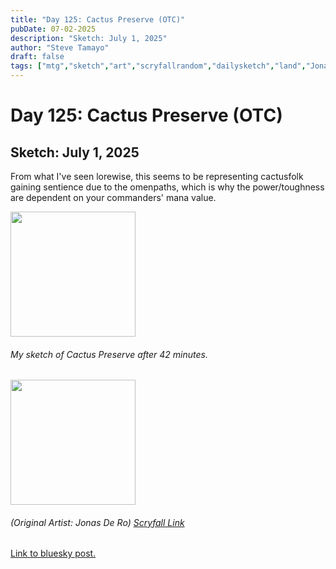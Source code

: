 ```yaml
---
title: "Day 125: Cactus Preserve (OTC)"
pubDate: 07-02-2025
description: "Sketch: July 1, 2025"
author: "Steve Tamayo"
draft: false
tags: ["mtg","sketch","art","scryfallrandom","dailysketch","land","Jonas De Ro"]
---
```

# Day 125: Cactus Preserve (OTC)
## Sketch: July 1, 2025


From what I've seen lorewise, this seems to be representing cactusfolk gaining sentience due to the omenpaths, which is why the power/toughness are dependent on your commanders' mana value.


<img src="https://cdn.bsky.app/img/feed_fullsize/plain/did:plc:vlb3baqyfxfheceuqyubujfl/bafkreihhcmtc6fibyj54i7je5yeqt6t742prit6qbhrr4lcvkwfxgh6qku@jpeg" height="200">


###### My sketch of Cactus Preserve after 42 minutes.
<img src="https://cards.scryfall.io/large/front/a/d/ad9d426f-5870-42bb-a589-9218f7e35d62.jpg?1712353904" height="200">


###### (Original Artist: Jonas De Ro) [Scryfall Link](https://scryfall.com/card/otc/40/cactus-preserve)


[Link to bluesky post.](https://bsky.app/profile/sorocoroto.bsky.social/post/3lszhnenwc226)